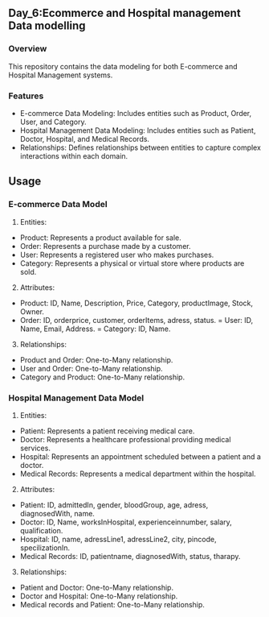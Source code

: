 ## Day_6:Ecommerce and Hospital management Data modelling

### Overview
This repository contains the data modeling for both E-commerce and Hospital Management systems.

### Features
- E-commerce Data Modeling: Includes entities such as Product, Order, User, and Category.
- Hospital Management Data Modeling: Includes entities such as Patient, Doctor, Hospital, and Medical Records.
- Relationships: Defines relationships between entities to capture complex interactions within each domain.

## Usage
### E-commerce Data Model
1. Entities:
  - Product: Represents a product available for sale.
  - Order: Represents a purchase made by a customer.
  - User: Represents a registered user who makes purchases.
  - Category: Represents a physical or virtual store where products are sold.
2. Attributes:
  - Product: ID, Name, Description, Price, Category, productImage, Stock, Owner.
  - Order: ID, orderprice, customer, orderItems, adress, status.
  = User: ID, Name, Email, Address.
  = Category: ID, Name.
3. Relationships:
  - Product and Order: One-to-Many relationship.
  - User and Order: One-to-Many relationship.
  - Category and Product: One-to-Many relationship.

### Hospital Management Data Model
1. Entities:
  - Patient: Represents a patient receiving medical care.
  - Doctor: Represents a healthcare professional providing medical services.
  - Hospital: Represents an appointment scheduled between a patient and a doctor.
  - Medical Records: Represents a medical department within the hospital.
2. Attributes:
  - Patient: ID, admittedIn, gender, bloodGroup, age, adress, diagnosedWith, name.
  - Doctor: ID, Name, worksInHospital, experienceinnumber, salary, qualification.
  - Hospital: ID, name, adressLine1, adressLine2, city, pincode, specilizationIn.
  - Medical Records: ID, patientname, diagnosedWith, status, tharapy.
3. Relationships:
  - Patient and Doctor: One-to-Many relationship.
  - Doctor and Hospital: One-to-Many relationship.
  - Medical records and Patient: One-to-Many relationship.
